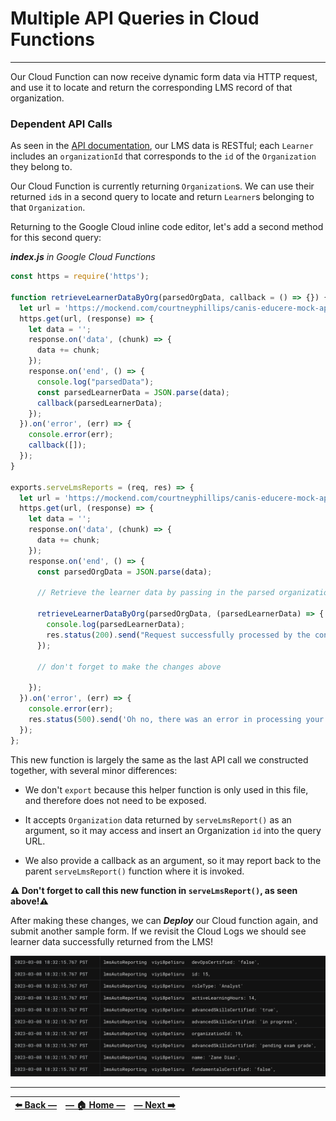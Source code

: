 # Multiple API Queries in Cloud Functions
---

Our Cloud Function can now receive dynamic form data via HTTP request, and use it to locate and return the corresponding LMS record of that organization.

### Dependent API Calls

As seen in the [API documentation](https://github.com/courtneyphillips/canis-educere-mock-api), our LMS data is RESTful; each `Learner` includes an `organizationId` that corresponds to the `id` of the `Organization` they belong to.

Our Cloud Function is currently returning `Organization`s. We can use their returned `id`s in a second query to locate and return `Learner`s belonging to that `Organization`.

Returning to the Google Cloud inline code editor, let's add a second method for this second query:

_**index.js** in Google Cloud Functions_
```JavaScript
const https = require('https');

function retrieveLearnerDataByOrg(parsedOrgData, callback = () => {}) {
  let url = 'https://mockend.com/courtneyphillips/canis-educere-mock-api/learner?orgId_eq=' + encodeURIComponent(parsedOrgData[0].id);
  https.get(url, (response) => {
    let data = '';
    response.on('data', (chunk) => {
      data += chunk;
    });
    response.on('end', () => {
      console.log("parsedData");
      const parsedLearnerData = JSON.parse(data);
      callback(parsedLearnerData);
    });
  }).on('error', (err) => {
    console.error(err);
    callback([]);
  });
}

exports.serveLmsReports = (req, res) => {
  let url = 'https://mockend.com/courtneyphillips/canis-educere-mock-api/organization?companyName_eq=' + encodeURIComponent(req.body.orgName);
  https.get(url, (response) => {
    let data = '';
    response.on('data', (chunk) => {
      data += chunk;
    });
    response.on('end', () => {
      const parsedOrgData = JSON.parse(data);

      // Retrieve the learner data by passing in the parsed organization data and a callback function that will receive the parsed learner data

      retrieveLearnerDataByOrg(parsedOrgData, (parsedLearnerData) => {
        console.log(parsedLearnerData);
        res.status(200).send("Request successfully processed by the contactLMS function in GCP!")
      });

      // don't forget to make the changes above

    });
  }).on('error', (err) => {
    console.error(err);
    res.status(500).send('Oh no, there was an error in processing your request. Check Logs for GCP and Apps Scripts.');
  });
};
```

This new function is largely the same as the last API call we constructed together, with several minor differences:

- We don't `export` because this helper function is only used in this file, and therefore does not need to be exposed.

- It accepts `Organization` data returned by `serveLmsReport()` as an argument, so it may access and insert an Organization `id` into the query URL.

- We also provide a callback as an argument, so it may report back to the parent `serveLmsReport()` function where it is invoked.

**⚠️ Don't forget to call this new function in `serveLmsReport()`, as seen above!⚠️**

After making these changes, we can **_Deploy_** our Cloud function again, and submit another sample form. If we revisit the Cloud Logs we should see learner data successfully returned from the LMS!

![learner data in GCP logs](../assets/images/learner_data_in_gcp.png)

---

| [⬅️  Back —](./4.0_querying_an_api_from_cloud_functions.md) | [— 🏠 Home —](https://github.com/courtneyphillips/project-canis-educere) | [— Next  ➡️](./5.0_setting_up_sendgrid.md) |
| --- | --- | --- |
